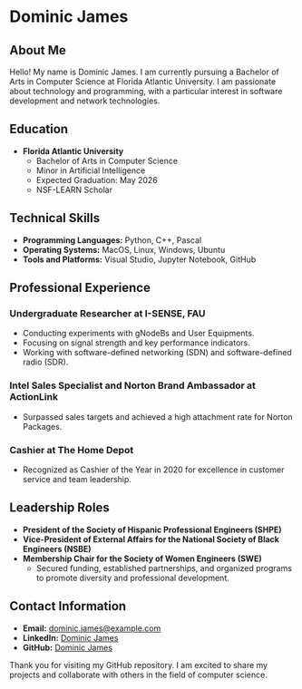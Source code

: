 # Dominic James

## About Me

Hello! My name is Dominic James. I am currently pursuing a Bachelor of Arts in Computer Science at Florida Atlantic University. I am passionate about technology and programming, with a particular interest in software development and network technologies.

## Education

- **Florida Atlantic University**
  - Bachelor of Arts in Computer Science
  - Minor in Artificial Intelligence
  - Expected Graduation: May 2026
  - NSF-LEARN Scholar

## Technical Skills

- **Programming Languages:** Python, C++, Pascal
- **Operating Systems:** MacOS, Linux, Windows, Ubuntu
- **Tools and Platforms:** Visual Studio, Jupyter Notebook, GitHub

## Professional Experience

### Undergraduate Researcher at I-SENSE, FAU
- Conducting experiments with gNodeBs and User Equipments.
- Focusing on signal strength and key performance indicators.
- Working with software-defined networking (SDN) and software-defined radio (SDR).

### Intel Sales Specialist and Norton Brand Ambassador at ActionLink
- Surpassed sales targets and achieved a high attachment rate for Norton Packages.

### Cashier at The Home Depot
- Recognized as Cashier of the Year in 2020 for excellence in customer service and team leadership.

## Leadership Roles

- **President of the Society of Hispanic Professional Engineers (SHPE)**
- **Vice-President of External Affairs for the National Society of Black Engineers (NSBE)**
- **Membership Chair for the Society of Women Engineers (SWE)**
  - Secured funding, established partnerships, and organized programs to promote diversity and professional development.

## Contact Information

- **Email:** dominic.james@example.com
- **LinkedIn:** [Dominic James](https://www.linkedin.com/in/dominicjames/)
- **GitHub:** [Dominic James](https://github.com/DominicJames)

Thank you for visiting my GitHub repository. I am excited to share my projects and collaborate with others in the field of computer science.
